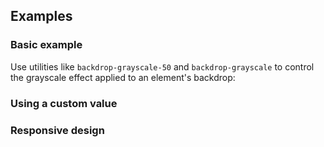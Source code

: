<ApiTable
  rows=
/>

## Examples

### Basic example

Use utilities like `backdrop-grayscale-50` and `backdrop-grayscale` to control the grayscale effect applied to an element's backdrop:

### Using a custom value

### Responsive design
